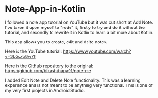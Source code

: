 # Note-App-in-Kotlin
I followed a note app tutorial on YouTube but it was cut short at Add Note. I've taken it upon myself to "redo" it, firstly to try and do it without the tutorial, and secondly to rewrite it in Kotlin to learn a bit more about Kotlin.

This app allows you to create, edit and delte notes.

Here is the YouTube tutorial: https://www.youtube.com/watch?v=3b5xxb8w7lI

Here is the GitHub repository to the original: https://github.com/bikashthapa01/note-me

I added Edit Note and Delete Note functionality. This was a learning experience and is not meant to be anything very functional. This is one of my very first projects in Android Studio.
